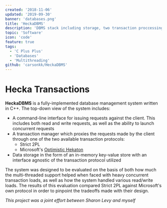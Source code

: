 ```yaml
---
created: '2018-11-06'
updated: '2019-09-30'
banner: 'databases.png'
title: 'HeckaDBMS'
description: 'DBMS stack including storage, two transaction proccessing protocols, and a client for submitting requests'
topic: 'Software'
icon: 'code'
feature: true
tags:
  - 'C Plus Plus'
  - 'Databases'
  - 'Multithreading'
github: 'carsonkk/HeckaDBMS'
---
```


# Hecka Transactions

**HeckaDBMS** is a fully-implemented database management system written in C++. The top-down view of the system includes:

- A command-line interface for issuing requests against the client. This includes both read and write requests, as well as the ability to launch concurrent requests
- A transaction manager which proxies the requests made by the client through one of the two available transaction protocols:
  * Strict 2PL
  * Microsoft's [Optimistic Hekaton](http://vldb.org/pvldb/vol5/p298_per-akelarson_vldb2012.pdf)
- Data storage in the form of an in-memory key-value store with an interface agnostic of the transaction protocol utilized

The system was designed to be evaluated on the basis of both how much the multi-threaded support helped when faced with heavy concurrent transaction loads, as well as how the system handled various read/write loads. The results of this evaluation compared Strict 2PL against Microsoft's own protocol in order to pinpoint the tradeoffs made with their design.

*This project was a joint effort between Sharon Levy and myself*